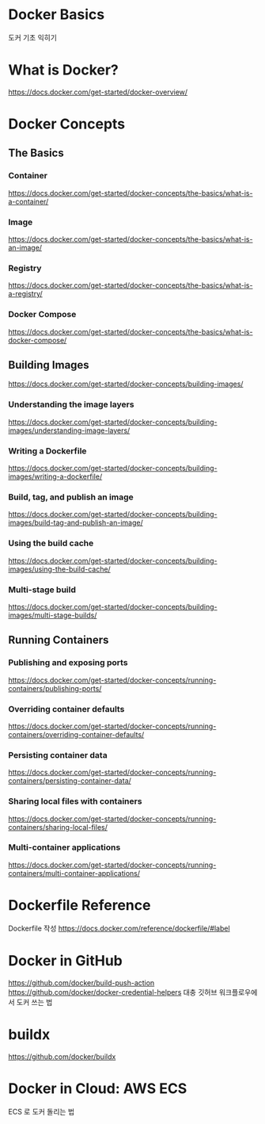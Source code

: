 # Docker Basics

도커 기초 익히기

# What is Docker?

https://docs.docker.com/get-started/docker-overview/

# Docker Concepts

## The Basics

### Container

https://docs.docker.com/get-started/docker-concepts/the-basics/what-is-a-container/

### Image

https://docs.docker.com/get-started/docker-concepts/the-basics/what-is-an-image/

### Registry

https://docs.docker.com/get-started/docker-concepts/the-basics/what-is-a-registry/

### Docker Compose

https://docs.docker.com/get-started/docker-concepts/the-basics/what-is-docker-compose/

## Building Images

https://docs.docker.com/get-started/docker-concepts/building-images/

### Understanding the image layers

https://docs.docker.com/get-started/docker-concepts/building-images/understanding-image-layers/

### Writing a Dockerfile

https://docs.docker.com/get-started/docker-concepts/building-images/writing-a-dockerfile/

### Build, tag, and publish an image

https://docs.docker.com/get-started/docker-concepts/building-images/build-tag-and-publish-an-image/

### Using the build cache

https://docs.docker.com/get-started/docker-concepts/building-images/using-the-build-cache/

### Multi-stage build

https://docs.docker.com/get-started/docker-concepts/building-images/multi-stage-builds/

## Running Containers

### Publishing and exposing ports

https://docs.docker.com/get-started/docker-concepts/running-containers/publishing-ports/

### Overriding container defaults

https://docs.docker.com/get-started/docker-concepts/running-containers/overriding-container-defaults/

### Persisting container data

https://docs.docker.com/get-started/docker-concepts/running-containers/persisting-container-data/

### Sharing local files with containers

https://docs.docker.com/get-started/docker-concepts/running-containers/sharing-local-files/

### Multi-container applications

https://docs.docker.com/get-started/docker-concepts/running-containers/multi-container-applications/

# Dockerfile Reference

Dockerfile 작성
https://docs.docker.com/reference/dockerfile/#label

# Docker in GitHub

https://github.com/docker/build-push-action
https://github.com/docker/docker-credential-helpers
대충 깃허브 워크플로우에서 도커 쓰는 법

# buildx

https://github.com/docker/buildx

# Docker in Cloud: AWS ECS

ECS 로 도커 돌리는 법